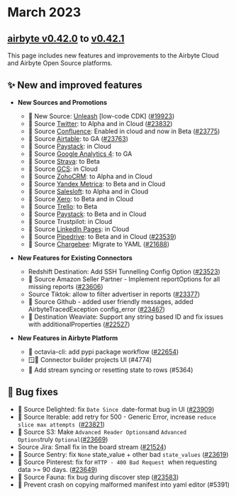 # March 2023
## [airbyte v0.42.0](https://github.com/airbytehq/airbyte/releases/tag/v0.42.0) to [v0.42.1](https://github.com/airbytehq/airbyte/releases/tag/v0.42.1)

This page includes new features and improvements to the Airbyte Cloud and Airbyte Open Source platforms.

## **✨ New and improved features**

- **New Sources and Promotions**
    - 🎉 New Source: [Unleash](https://docs.airbyte.com/integrations/sources/unleash) [low-code CDK] ([#19923](https://github.com/airbytehq/airbyte/pull/19923))
    - 🎉 Source [Twitter](https://docs.airbyte.com/integrations/sources/twitter): to Alpha and in Cloud ([#23832](https://github.com/airbytehq/airbyte/pull/23832))
    - 🎉 Source [Confluence](https://docs.airbyte.com/integrations/sources/confluence): Enabled in cloud and now in Beta ([#23775](https://github.com/airbytehq/airbyte/pull/23775))
    - 🎉 Source [Airtable](https://docs.airbyte.com/integrations/sources/airtable): to GA ([#23763](https://github.com/airbytehq/airbyte/pull/23763))
    - 🎉 Source [Paystack](https://docs.airbyte.com/integrations/sources/paystack): in Cloud
    - 🎉 Source [Google Analytics 4](https://docs.airbyte.com/integrations/sources/google-analytics-data-api): to GA
    - 🎉 Source [Strava](https://docs.airbyte.com/integrations/sources/strava): to Beta
    - 🎉 Source [GCS](https://docs.airbyte.com/integrations/sources/gcs): in Cloud
    - 🎉 Source [ZohoCRM](https://docs.airbyte.com/integrations/sources/zoho-crm): to Alpha and in Cloud
    - 🎉 Source [Yandex Metrica](https://docs.airbyte.com/integrations/sources/yandex-metrica): to Beta and in Cloud
    - 🎉 Source [Salesloft](https://docs.airbyte.com/integrations/sources/salesloft/): to Alpha and in Cloud
    - 🎉 Source [Xero](https://docs.airbyte.com/integrations/sources/xero/): to Beta and in Cloud
    - 🎉 Source [Trello](https://docs.airbyte.com/integrations/sources/trello/): to Beta
    - 🎉 Source [Paystack](https://docs.airbyte.com/integrations/sources/paystack/): to Beta and in Cloud
    - 🎉 Source Trustpilot: in Cloud
    - 🎉 Source [LinkedIn Pages](https://docs.airbyte.com/integrations/sources/linkedin-pages): in Cloud
    - 🎉 Source [Pipedrive](https://docs.airbyte.com/integrations/sources/pipedrive): to Beta and in Cloud ([#23539](https://github.com/airbytehq/airbyte/pull/23539))
    - 🎉 Source [Chargebee](https://docs.airbyte.com/integrations/sources/chargebee): Migrate to YAML ([#21688](https://github.com/airbytehq/airbyte/pull/21688))

- **New Features for Existing Connectors**
    - Redshift Destination: Add SSH Tunnelling Config Option ([#23523](https://github.com/airbytehq/airbyte/pull/23523))
    - 🎉 Source Amazon Seller Partner - Implement reportOptions for all missing reports ([#23606](https://github.com/airbytehq/airbyte/pull/23606))
    - Source Tiktok: allow to filter advertiser in reports ([#23377](https://github.com/airbytehq/airbyte/pull/23377))
    - 🎉 Source Github - added user friendly messages, added AirbyteTracedException config_error ([#23467](https://github.com/airbytehq/airbyte/pull/23467))
    - 🎉 Destination Weaviate: Support any string based ID and fix issues with additionalProperties ([#22527](https://github.com/airbytehq/airbyte/pull/22527))

- **New Features in Airbyte Platform**
    - 🎉 octavia-cli: add pypi package workflow ([#22654](https://github.com/airbytehq/airbyte/pull/22654))
    - 🪟🎉 Connector builder projects UI (#4774)
    - 🎉 Add stream syncing or resetting state to rows (#5364)

## **🐛 Bug fixes**

- 🐛 Source Delighted: fix `Date Since`
 date-format bug in UI ([#23909](https://github.com/airbytehq/airbyte/pull/23909))
- 🐛 Source Iterable: add retry for 500 - Generic Error, increase `reduce slice max attempts`
 ([#23821](https://github.com/airbytehq/airbyte/pull/23821))
- 🐛 Source S3: Make `Advanced Reader Options`and `Advanced Options`truly `Optional`([#23669](https://github.com/airbytehq/airbyte/pull/23669))
- Source Jira: Small fix in the board stream ([#21524](https://github.com/airbytehq/airbyte/pull/21524))
- 🐛 Source Sentry: fix `None` state_value + other bad `state_values` ([#23619](https://github.com/airbytehq/airbyte/pull/23619))
- 🐛 Source Pinterest: fix for `HTTP - 400 Bad Request`
 when requesting data >= 90 days. ([#23649](https://github.com/airbytehq/airbyte/pull/23649))
- 🐛 Source Fauna: fix bug during discover step ([#23583](https://github.com/airbytehq/airbyte/pull/23583))
- 🐛 Prevent crash on copying malformed manifest into yaml editor (#5391)